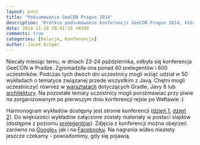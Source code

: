 ```yaml
---
layout: post
title: "Podsumowanie GeeCON Prague 2014"
description: "Krótkie podsumowanie konferencji GeeCON Prague 2014, która odbyła się 23 i 24 października 2014 roku."
date: 2014-11-18 20:41:15 +0100
comments: true
categories: [Relacje, Konferencje]
author: Jacek Krüger
---
```

Niecały miesiąc temu, w&nbsp;dniach 23-24&nbsp;października, odbyła się konferencja GeeCON w&nbsp;Pradze. Zgromadziła ona ponad 40 prelegentów i&nbsp;600 uczestników. Podczas tych dwóch dni uczestnicy mogli wziąć udział w&nbsp;50 wykładach o&nbsp;tematyce związanej przede wszystkim z&nbsp;Javą. Chętni mogli uczestniczyć również w&nbsp;<a href="http://geecon.cz/workshops/" target="_blank">warsztatach</a> dotyczących Gradle, Javy&nbsp;8 lub <a href="https://archkatas.herokuapp.com" target="_blank">architektury</a>. Na pozostałe tematy uczestnicy mogli porozmawiać przy piwie na zorganizowanym po pierwszym dniu konferencji rejsie po Wełtawie :)

Harmonogram wykładów dostępny jest stronie konferencji (<a href="http://geecon.cz/schedule/" target="_blank">dzień 1</a>, <a href="http://geecon.cz/schedule-day2/" target="_blank">dzień 2</a>). Do większości wykładów załączone zostały materiały w&nbsp;postaci slajdów (dostępne z&nbsp;poziomu <a href="http://geecon.cz/speakers/" target="_blank">prelegentów</a>). Zdjęcia z&nbsp;konferencji można obejrzeć zarówno na <a href="https://plus.google.com/photos/105850113940545414196/albums/6081210147002808449" target="_blank">Google+</a> jak i&nbsp;na <a href="https://facebook.com/media/set/?set=a.10152891945950701.1073741825.354953985700" target="_blank">Facebooku</a>. Na nagrania wideo niestety jeszcze czekamy - powiadomimy, gdy się pojawią.